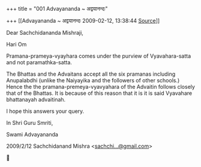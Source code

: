+++
title = "001 Advayananda ~ अद्वयानन्दः"

+++
[[Advayananda ~ अद्वयानन्दः	2009-02-12, 13:38:44 [Source](https://groups.google.com/g/bvparishat/c/hZqpk6y2ROg)]]



Dear Sachchidananda Mishraji,

Hari Om

  

Pramana-prameya-vyayhara comes under the purview of Vyavahara-satta and not paramathka-satta.  

The Bhattas and the Advaitans accept all the six pramanas including Anupalabdhi (unlike the Naiyayika and the followers of other schools.) Hence the the pramana-premeya-vyavyahara of the Advaitin follows closely that of the Bhattas. It is because of this reason that it is it is said Vyavahare bhattanayah advaitinah.  

I hope this answers your query.

  

In Shri Guru Smriti,

Swami Advayananda

  

2009/2/12 Sachchidanand Mishra \<[sachchi...@gmail.com]()\>



